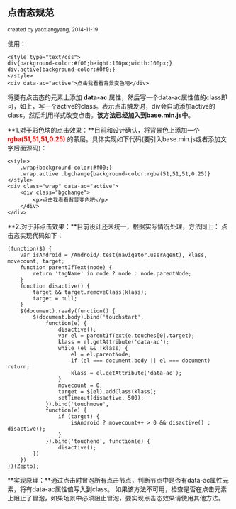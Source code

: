 ##  点击态规范  ##
<small>created by yaoxiangyang, 2014-11-19 </small>

使用：

    <style type="text/css">
    div{background-color:#f00;height:100px;width:100px;}
    div.active{background-color:#0f0;}
    </style>	
    <div data-ac="active">点击我看看背景变色吧</div>

将要有点击态的元素上添加 **data-ac** 属性，然后写一个data-ac属性值的class即可，如上，写一个active的class。表示点击触发时，div会自动添加active的class。然后利用样式改变点击。**该方法已经加入到base.min.js中**。

**1.对于彩色块的点击效果：**目前和设计确认，将背景色上添加一个<span style="color:#f00"> **rgba(51,51,51,0.25)** </span>的蒙层。具体实现如下代码(要引入base.min.js或者添加文字后面源码)：
	
	<style>
		.wrap{background-color:#f00;}
		.wrap.active .bgchange{background-color:rgba(51,51,51,0.25)}
	</style>
    <div class="wrap" data-ac="active">
		<div class="bgchange">
			<p>点击我看看背景变色吧</p>
		</div>
	</div>


**2.对于非点击效果：**目前设计还未统一，根据实际情况处理，方法同上：
点击态实现代码如下：
    
    (function($) {
	    var isAndroid = /Android/.test(navigator.userAgent), klass, movecount, target;
	    function parentIfText(node) {
	        return 'tagName' in node ? node : node.parentNode;
	    }
	    function disactive() {
	        target && target.removeClass(klass);
	        target = null;
	    }
	    $(document).ready(function() {
	        $(document.body).bind('touchstart',
	            function(e) {
	                disactive();
	                var el = parentIfText(e.touches[0].target);
	                klass = el.getAttribute('data-ac');
	                while (el && !klass) {
	                    el = el.parentNode;
	                    if (el === document.body || el === document) return;
	                    klass = el.getAttribute('data-ac');
	                }
	                movecount = 0;
	                target = $(el).addClass(klass);
	                setTimeout(disactive, 500);
	            }).bind('touchmove',
	            function(e) {
	                if (target) {
	                    isAndroid ? movecount++ > 0 && disactive() : disactive();
	                }
	            }).bind('touchend', function(e) {
	                disactive();
	        })
	    })
	})(Zepto);

**实现原理：**通过点击时冒泡所有点击节点，判断节点中是否有data-ac属性元素，将有data-ac属性值写入到class。
如果该方法不可用，检查是否在点击元素上阻止了冒泡，如果场景中必须阻止冒泡，要实现点击态效果请使用其他方法。
    





